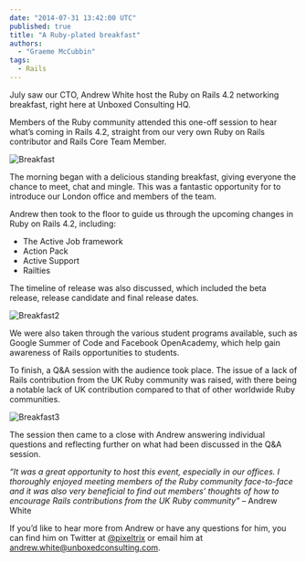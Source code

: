 ```yaml
---
date: "2014-07-31 13:42:00 UTC"
published: true
title: "A Ruby-plated breakfast"
authors:
  - "Graeme McCubbin"
tags:
  - Rails
---
```


July saw our CTO, Andrew White host the Ruby on Rails 4.2 networking breakfast, right here at Unboxed Consulting HQ.

Members of the Ruby community attended this one-off session to hear what’s coming in Rails 4.2, straight from our very own Ruby on Rails contributor and Rails Core Team Member.

![Breakfast](https://s3-eu-west-1.amazonaws.com/unboxed-web-images/395568d905e1bf1aca372ef4c5a0db5a.png)

The morning began with a delicious standing breakfast, giving everyone the chance to meet, chat and mingle. This was a fantastic opportunity for to introduce our London office and members of the team.

Andrew then took to the floor to guide us through the upcoming changes in Ruby on Rails 4.2, including:

<ul>
<li>The Active Job framework
<li>Action Pack
<li>Active Support
<li>Railties<p>
</ul>

The timeline of release was also discussed, which included the beta release, release candidate and final release dates.

![Breakfast2](https://s3-eu-west-1.amazonaws.com/unboxed-web-images/89c1afbb6408bbda9c265de5561754ac.png)

We were also taken through the various student programs available, such as Google Summer of Code and Facebook OpenAcademy, which help gain awareness of Rails opportunities to students.

To finish, a Q&A session with the audience took place. The issue of a lack of Rails contribution from the UK Ruby community was raised, with there being a notable lack of UK contribution compared to that of other worldwide Ruby communities.

![Breakfast3](https://s3-eu-west-1.amazonaws.com/unboxed-web-images/891042297879fda162e7725d5e3d69c6.png)

The session then came to a close with Andrew answering individual questions and reflecting further on what had been discussed in the Q&A session.

<i>“It was a great opportunity to host this event, especially in our offices. I thoroughly enjoyed meeting members of the Ruby community face-to-face and it was also very beneficial to find out members’ thoughts of how to encourage Rails contributions from the UK Ruby community”</i> – Andrew White

If you’d like to hear more from Andrew or have any questions for him, you can find him on Twitter at [@pixeltrix](https://twitter.com/pixeltrix) or email him at andrew.white@unboxedconsulting.com.
